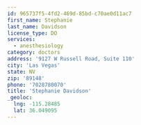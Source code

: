 ```yaml
---
id: 965737f5-4fd2-469d-85bd-c70ae0d11ac7
first_name: Stephanie
last_name: Davidson
license_type: DO
services:
  - anesthesiology
category: doctors
address: '9127 W Russell Road, Suite 110'
city: 'Las Vegas'
state: NV
zip: '89148'
phone: '7028780070'
title: 'Stephanie Davidson'
_geoloc:
  lng: -115.28485
  lat: 36.049095
---
```

